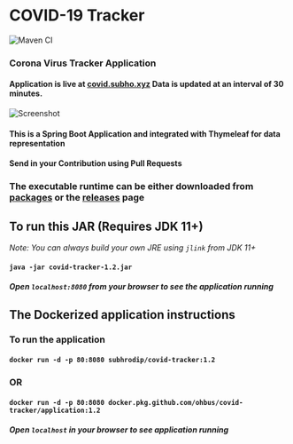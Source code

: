 # COVID-19 Tracker

![Maven CI](https://github.com/ohbus/covid-tracker/workflows/Maven%20CI/badge.svg)

### Corona Virus Tracker Application

#### Application is live at [covid.subho.xyz](https://covid.subho.xyz) Data is updated at an interval of 30 minutes.

![Screenshot](https://github.com/ohbus/covid-tracker/blob/readme/assets/covid-tracker.gif)

#### This is a Spring Boot Application and integrated with Thymeleaf for data representation

#### Send in your Contribution using Pull Requests

### The executable runtime can be either downloaded from [packages](https://github.com/ohbus/covid-tracker/packages) or the [releases](https://github.com/ohbus/covid-tracker/releases) page

## To run this JAR (Requires JDK 11+)

_Note: You can always build your own JRE using `jlink` from JDK 11+_

#### **`java -jar covid-tracker-1.2.jar`**

##### Open **`localhost:8080`** from your browser to see the application running

## The Dockerized application instructions

### To run the application

#### **`docker run -d -p 80:8080 subhrodip/covid-tracker:1.2`**

### OR

#### **`docker run -d -p 80:8080 docker.pkg.github.com/ohbus/covid-tracker/application:1.2`**

##### Open **`localhost`** in your browser to see application running

